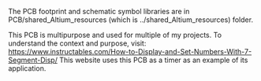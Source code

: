The PCB footprint and schematic symbol libraries are in PCB/shared_Altium_resources (which is ../shared_Altium_resources) folder.

This PCB is multipurpose and used for multiple of my projects.
To understand the context and purpose, visit:
https://www.instructables.com/How-to-Display-and-Set-Numbers-With-7-Segment-Disp/ 
This website uses this PCB as a timer as an example of its application.
